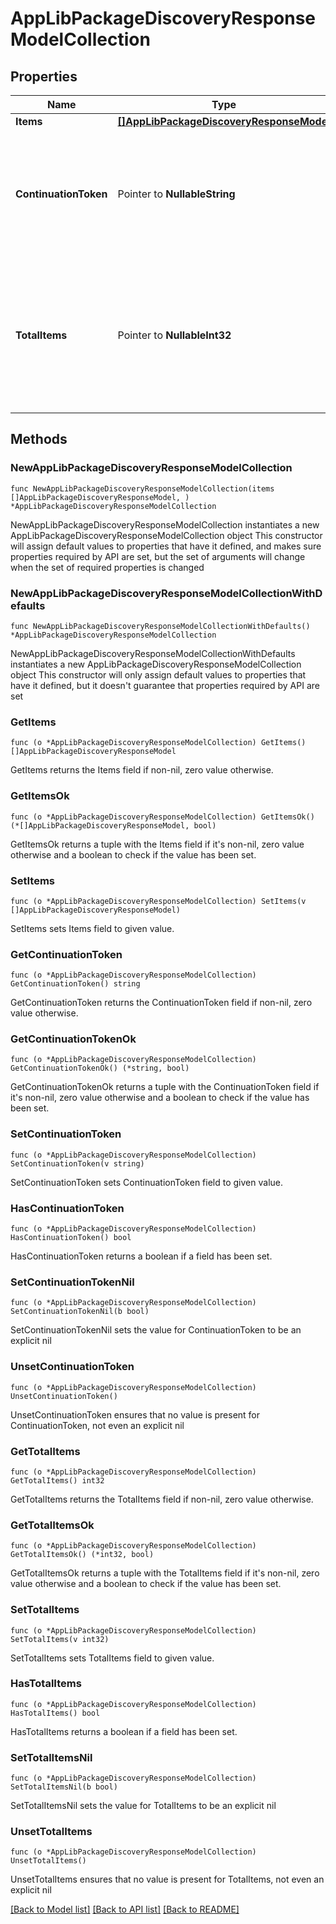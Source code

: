 # AppLibPackageDiscoveryResponseModelCollection

## Properties

Name | Type | Description | Notes
------------ | ------------- | ------------- | -------------
**Items** | [**[]AppLibPackageDiscoveryResponseModel**](AppLibPackageDiscoveryResponseModel.md) | List of items. | 
**ContinuationToken** | Pointer to **NullableString** | If present, indicates to the caller that the query was not complete, and they should call the API again specifying the continuation token as a query parameter. | [optional] 
**TotalItems** | Pointer to **NullableInt32** | Indicates the total number of items in the collection, which may be more than the number of Items returned, if there is a ContinuationToken.  Only returned in the response to &#x60;$search&#x60; APIs. | [optional] 

## Methods

### NewAppLibPackageDiscoveryResponseModelCollection

`func NewAppLibPackageDiscoveryResponseModelCollection(items []AppLibPackageDiscoveryResponseModel, ) *AppLibPackageDiscoveryResponseModelCollection`

NewAppLibPackageDiscoveryResponseModelCollection instantiates a new AppLibPackageDiscoveryResponseModelCollection object
This constructor will assign default values to properties that have it defined,
and makes sure properties required by API are set, but the set of arguments
will change when the set of required properties is changed

### NewAppLibPackageDiscoveryResponseModelCollectionWithDefaults

`func NewAppLibPackageDiscoveryResponseModelCollectionWithDefaults() *AppLibPackageDiscoveryResponseModelCollection`

NewAppLibPackageDiscoveryResponseModelCollectionWithDefaults instantiates a new AppLibPackageDiscoveryResponseModelCollection object
This constructor will only assign default values to properties that have it defined,
but it doesn't guarantee that properties required by API are set

### GetItems

`func (o *AppLibPackageDiscoveryResponseModelCollection) GetItems() []AppLibPackageDiscoveryResponseModel`

GetItems returns the Items field if non-nil, zero value otherwise.

### GetItemsOk

`func (o *AppLibPackageDiscoveryResponseModelCollection) GetItemsOk() (*[]AppLibPackageDiscoveryResponseModel, bool)`

GetItemsOk returns a tuple with the Items field if it's non-nil, zero value otherwise
and a boolean to check if the value has been set.

### SetItems

`func (o *AppLibPackageDiscoveryResponseModelCollection) SetItems(v []AppLibPackageDiscoveryResponseModel)`

SetItems sets Items field to given value.


### GetContinuationToken

`func (o *AppLibPackageDiscoveryResponseModelCollection) GetContinuationToken() string`

GetContinuationToken returns the ContinuationToken field if non-nil, zero value otherwise.

### GetContinuationTokenOk

`func (o *AppLibPackageDiscoveryResponseModelCollection) GetContinuationTokenOk() (*string, bool)`

GetContinuationTokenOk returns a tuple with the ContinuationToken field if it's non-nil, zero value otherwise
and a boolean to check if the value has been set.

### SetContinuationToken

`func (o *AppLibPackageDiscoveryResponseModelCollection) SetContinuationToken(v string)`

SetContinuationToken sets ContinuationToken field to given value.

### HasContinuationToken

`func (o *AppLibPackageDiscoveryResponseModelCollection) HasContinuationToken() bool`

HasContinuationToken returns a boolean if a field has been set.

### SetContinuationTokenNil

`func (o *AppLibPackageDiscoveryResponseModelCollection) SetContinuationTokenNil(b bool)`

 SetContinuationTokenNil sets the value for ContinuationToken to be an explicit nil

### UnsetContinuationToken
`func (o *AppLibPackageDiscoveryResponseModelCollection) UnsetContinuationToken()`

UnsetContinuationToken ensures that no value is present for ContinuationToken, not even an explicit nil
### GetTotalItems

`func (o *AppLibPackageDiscoveryResponseModelCollection) GetTotalItems() int32`

GetTotalItems returns the TotalItems field if non-nil, zero value otherwise.

### GetTotalItemsOk

`func (o *AppLibPackageDiscoveryResponseModelCollection) GetTotalItemsOk() (*int32, bool)`

GetTotalItemsOk returns a tuple with the TotalItems field if it's non-nil, zero value otherwise
and a boolean to check if the value has been set.

### SetTotalItems

`func (o *AppLibPackageDiscoveryResponseModelCollection) SetTotalItems(v int32)`

SetTotalItems sets TotalItems field to given value.

### HasTotalItems

`func (o *AppLibPackageDiscoveryResponseModelCollection) HasTotalItems() bool`

HasTotalItems returns a boolean if a field has been set.

### SetTotalItemsNil

`func (o *AppLibPackageDiscoveryResponseModelCollection) SetTotalItemsNil(b bool)`

 SetTotalItemsNil sets the value for TotalItems to be an explicit nil

### UnsetTotalItems
`func (o *AppLibPackageDiscoveryResponseModelCollection) UnsetTotalItems()`

UnsetTotalItems ensures that no value is present for TotalItems, not even an explicit nil

[[Back to Model list]](../README.md#documentation-for-models) [[Back to API list]](../README.md#documentation-for-api-endpoints) [[Back to README]](../README.md)


